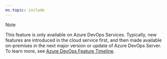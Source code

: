 ```yaml
---
ms.topic: include
---
```


> [!NOTE]  
> This feature is only available on Azure DevOps Services. Typically, new features are introduced in the cloud service first, and then made available on-premises in the next major version or update of Azure DevOps Server. To learn more, see [Azure DevOps Feature Timeline](/azure/devops/release-notes/features-timeline). 